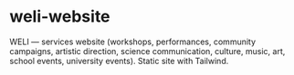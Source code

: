 # weli-website
WELI — services website (workshops, performances, community campaigns, artistic direction, science communication, culture, music, art, school events, university events). Static site with Tailwind.
